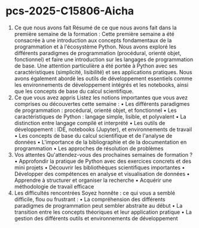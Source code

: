 # pcs-2025-C15806-Aicha

1. Ce que nous avons fait
Résumé de ce que nous avons fait dans la première semaine de la formation :
Cette première semaine a été consacrée à une introduction aux concepts fondamentaux de la programmation et à l'écosystème Python. Nous avons exploré les différents paradigmes de programmation (procédural, orienté objet, fonctionnel) et faire une introduction sur les langages de programmation de base. Une attention particulière a été portée à Python avec ses caractéristiques (simplicité, lisibilité) et ses applications pratiques. Nous avons également abordé les outils de développement essentiels comme les environnements de développement intégrés et les notebooks, ainsi que les concepts de base du calcul scientifique.
2. Ce que vous avez appris
Listez les notions importantes que vous avez comprises ou découvertes cette semaine :
•	Les différents paradigmes de programmation : procédural, orienté objet, et fonctionnel
•	Les caractéristiques de Python : langage simple, lisible, et polyvalent
•	La distinction entre langage compilé et interprété
•	Les outils de développement : IDE, notebooks (Jupyter), et environnements de travail
•	Les concepts de base du calcul scientifique et de l'analyse de données
•	L'importance de la bibliographie et de la documentation en programmation
•	Les approches de résolution de problèmes 
3. Vos attentes
Qu'attendez-vous des prochaines semaines de formation ?
•	Approfondir la pratique de Python avec des exercices concrets et des mini projets
•	Découvrir les bibliothèques scientifiques importantes 
•	Développer des compétences en analyse et visualisation de données
•	Apprendre à structurer et organiser la recherche
•	Acquérir une méthodologie de travail efficace 
4. Les difficultés rencontrées
Soyez honnête : ce qui vous a semblé difficile, flou ou frustrant :
•	La compréhension des différents paradigmes de programmation peut sembler abstraite au début
•	La transition entre les concepts théoriques et leur application pratique
•	La gestion des différents outils et environnements de développement
